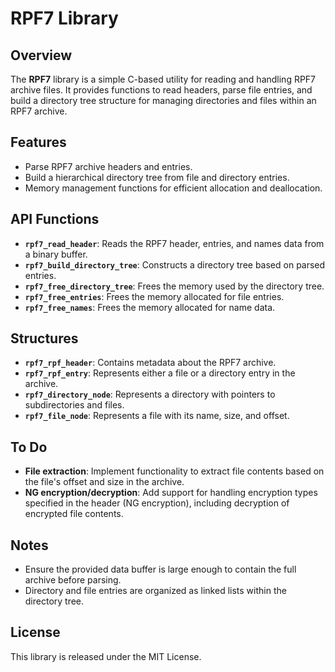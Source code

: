 # RPF7 Library

## Overview
The **RPF7** library is a simple C-based utility for reading and handling RPF7 archive files. It provides functions to read headers, parse file entries, and build a directory tree structure for managing directories and files within an RPF7 archive.

## Features
- Parse RPF7 archive headers and entries.
- Build a hierarchical directory tree from file and directory entries.
- Memory management functions for efficient allocation and deallocation.

## API Functions
- **`rpf7_read_header`**: Reads the RPF7 header, entries, and names data from a binary buffer.
- **`rpf7_build_directory_tree`**: Constructs a directory tree based on parsed entries.
- **`rpf7_free_directory_tree`**: Frees the memory used by the directory tree.
- **`rpf7_free_entries`**: Frees the memory allocated for file entries.
- **`rpf7_free_names`**: Frees the memory allocated for name data.

## Structures
- **`rpf7_rpf_header`**: Contains metadata about the RPF7 archive.
- **`rpf7_rpf_entry`**: Represents either a file or a directory entry in the archive.
- **`rpf7_directory_node`**: Represents a directory with pointers to subdirectories and files.
- **`rpf7_file_node`**: Represents a file with its name, size, and offset.

## To Do
- **File extraction**: Implement functionality to extract file contents based on the file's offset and size in the archive.
- **NG encryption/decryption**: Add support for handling encryption types specified in the header (NG encryption), including decryption of encrypted file contents.

## Notes
- Ensure the provided data buffer is large enough to contain the full archive before parsing.
- Directory and file entries are organized as linked lists within the directory tree.

## License
This library is released under the MIT License.

